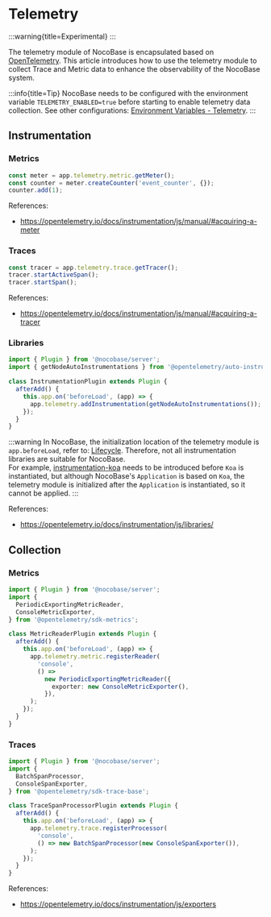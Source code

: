 # Telemetry

:::warning{title=Experimental}
:::

The telemetry module of NocoBase is encapsulated based on <a href="https://opentelemetry.io/" target="_blank">OpenTelemetry</a>. This article introduces how to use the telemetry module to collect Trace and Metric data to enhance the observability of the NocoBase system.

:::info{title=Tip}
NocoBase needs to be configured with the environment variable `TELEMETRY_ENABLED=true` before starting to enable telemetry data collection. See other configurations: [Environment Variables - Telemetry](../../welcome/getting-started/env.md#telemetry_enabled).
:::

## Instrumentation

### Metrics

```ts
const meter = app.telemetry.metric.getMeter();
const counter = meter.createCounter('event_counter', {});
counter.add(1);
```

References:

- <a href="https://opentelemetry.io/docs/instrumentation/js/manual/#acquiring-a-meter" target="_blank">https://opentelemetry.io/docs/instrumentation/js/manual/#acquiring-a-meter</a>

### Traces

```ts
const tracer = app.telemetry.trace.getTracer();
tracer.startActiveSpan();
tracer.startSpan();
```

References:

- <a href="https://opentelemetry.io/docs/instrumentation/js/manual/#acquiring-a-tracer" target="_blank">https://opentelemetry.io/docs/instrumentation/js/manual/#acquiring-a-tracer</a>

### Libraries

```ts
import { Plugin } from '@nocobase/server';
import { getNodeAutoInstrumentations } from '@opentelemetry/auto-instrumentations-node';

class InstrumentationPlugin extends Plugin {
  afterAdd() {
    this.app.on('beforeLoad', (app) => {
      app.telemetry.addInstrumentation(getNodeAutoInstrumentations());
    });
  }
}
```

:::warning
In NocoBase, the initialization location of the telemetry module is `app.beforeLoad`, refer to: [Lifecycle](../life-cycle.md). Therefore, not all instrumentation libraries are suitable for NocoBase.  
For example, <a href="https://www.npmjs.com/package/@opentelemetry/instrumentation-koa" target="_blank">instrumentation-koa</a> needs to be introduced before `Koa` is instantiated, but although NocoBase's `Application` is based on `Koa`, the telemetry module is initialized after the `Application` is instantiated, so it cannot be applied.
:::

References:

- <a href="https://opentelemetry.io/docs/instrumentation/js/libraries/" target="_blank">https://opentelemetry.io/docs/instrumentation/js/libraries/</a>

## Collection

### Metrics

```ts
import { Plugin } from '@nocobase/server';
import {
  PeriodicExportingMetricReader,
  ConsoleMetricExporter,
} from '@opentelemetry/sdk-metrics';

class MetricReaderPlugin extends Plugin {
  afterAdd() {
    this.app.on('beforeLoad', (app) => {
      app.telemetry.metric.registerReader(
        'console',
        () =>
          new PeriodicExportingMetricReader({
            exporter: new ConsoleMetricExporter(),
          }),
      );
    });
  }
}
```

### Traces

```ts
import { Plugin } from '@nocobase/server';
import {
  BatchSpanProcessor,
  ConsoleSpanExporter,
} from '@opentelemetry/sdk-trace-base';

class TraceSpanProcessorPlugin extends Plugin {
  afterAdd() {
    this.app.on('beforeLoad', (app) => {
      app.telemetry.trace.registerProcessor(
        'console',
        () => new BatchSpanProcessor(new ConsoleSpanExporter()),
      );
    });
  }
}
```

References:

- <a href="https://opentelemetry.io/docs/instrumentation/js/exporters" target="_blank">https://opentelemetry.io/docs/instrumentation/js/exporters</a>